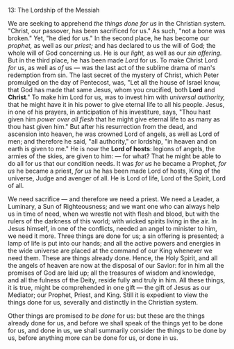 13: The Lordship of the Messiah 

We are seeking to apprehend *the things done for us* in the Christian system. "Christ, our passover, has been sacrificed for us." As such, "not a bone was broken." Yet, "he died for us." In the second place, he has become our *prophet,* as well as our *priest;* and has declared to us the will of God; the whole will of God concerning us. He is our *light,* as well as our *sin offering.* But in the third place, he has been made *Lord* for us. To make Christ Lord *for* us, as well as *of* us — was the last act of the sublime drama of man's redemption from sin.  The  last  secret  of  the  mystery  of  Christ,  which  Peter promulged  on  the  day  of  Pentecost,  was,  "Let  all  the  house  of Israel  know,  that  God  has  made  that  same  Jesus,  whom  you crucified, both **Lord** and **Christ**." To make him Lord for us, was to invest him with *universal authority,* that he might have it in his power to give eternal life to all his people. Jesus, in one of his prayers, in anticipation of his investiture, says, "Thou hast given him *power over all flesh* that he might give eternal life to as many as thou hast given him." But after his resurrection from the dead, and ascension into heaven, he was crowned Lord of angels, as well as Lord of men; and therefore he said, "all authority," or lordship, "in heaven and on earth is given to me." He is now the **Lord of hosts**:  legions  of  angels,  the  armies  of  the  skies,  are  given  to him: — for what? That he might be able to do all for us that our condition  needs.  It  was  *for  us*  he  became  a  Prophet,  *for  us*  he became a priest, *for us* he has been made Lord of hosts, King of the universe, Judge and avenger of all. He is Lord of life, Lord of the Spirit, Lord of all. 

We  need  sacrifice — and  therefore  we  need  a  priest.  We  need  a Leader, a Luminary, a Sun of Righteousness; and we want one who can always help us in time of need, when we wrestle not with flesh and blood, but with the rulers of the darkness of this world; with wicked spirits living in the air. In Jesus himself, in one of the conflicts, needed an angel to minister to him, we need it more. Three things are done for us; a sin offering is presented; a lamp of life is put into our hands; and all the active powers and energies in the  wide  universe  are  placed  at  the  command  of  our  King whenever we need them. These are things already done. Hence, the Holy Spirit, and all the angels of heaven are now at the disposal of our Savior: for in him all the promises of God are laid up; all the treasures  of  wisdom  and  knowledge,  and  all  the  fulness  of  the Deity, reside fully and truly in him. All these things, it is true, might  be  comprehended  in  one  gift — the  gift  of  Jesus  as  our Mediator; our Prophet,  Priest,  and King. Still it  is  expedient to view  the  things  done  for  us,  severally  and  distinctly  in  the Christian system.  

Other things are promised  *to  be done*  for us:  but  these are the things already done for us, and before we shall speak of the things yet to be done for us, and done in us, we shall summarily consider the things to be done by us, before anything more can be done for us, or done in us. 

